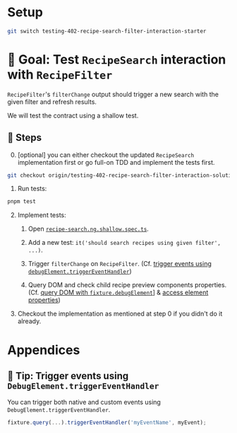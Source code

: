 # Setup

```sh
git switch testing-402-recipe-search-filter-interaction-starter
```

# 🎯 Goal: Test `RecipeSearch` interaction with `RecipeFilter`

`RecipeFilter`'s `filterChange` output should trigger a new search with the given filter and refresh results.

We will test the contract using a shallow test.

## 📝 Steps

0. [optional] you can either checkout the updated `RecipeSearch` implementation first or go full-on TDD and implement the tests first.

```sh
git checkout origin/testing-402-recipe-search-filter-interaction-solution apps/whiskmate/src/app/recipe/recipe-search.ng.ts
```

1. Run tests:

```sh
pnpm test
```

2. Implement tests:

   1. Open [`recipe-search.ng.shallow.spec.ts`](../apps/whiskmate/src/app/recipe/recipe-search.ng.shallow.spec.ts).

   2. Add a new test: `it('should search recipes using given filter', ...)`.

   3. Trigger `filterChange` on `RecipeFilter`. (Cf. [trigger events using `debugElement.triggerEventHandler`](#-tip-trigger-events-using-debugelementtriggereventhandler))

   4. Query DOM and check child recipe preview components properties. (Cf. [query DOM with `fixture.debugElement`](04-recipe-search-integration.md#-tip-query-dom-with-fixturedebugelement)] & [access element properties](05-recipe-search-shallow.md#-tip-access-element-properties))

3. Checkout the implementation as mentioned at step 0 if you didn't do it already.

# Appendices

## 🎁 Tip: Trigger events using `DebugElement.triggerEventHandler`

You can trigger both native and custom events using `DebugElement.triggerEventHandler`.

```ts
fixture.query(...).triggerEventHandler('myEventName', myEvent);
```
